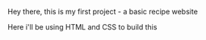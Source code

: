 Hey there, this is my first project - a basic recipe website

Here i'll be using HTML and CSS to build this